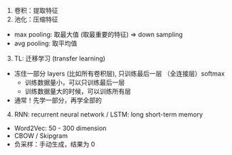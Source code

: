 1. 卷积：提取特征
2. 池化：压缩特征

- max pooling: 取最大值 (取最重要的特征) => down sampling
- avg pooling: 取平均值

3. TL: 迁移学习 (transfer learning)

- 冻住一部分 layers (比如所有卷积层), 只训练最后一层 （全连接层）softmax
  - 训练数据量小，可以只训练最后一层
  - 训练数据量大的时候，可以训练所有层
- 通常！先学一部分，再学全部的

4. RNN: recurrent neural network / LSTM: long short-term memory

- Word2Vec: 50 - 300 dimension
- CBOW / Skipgram
- 负采样：手动生成，结果为 0
